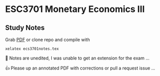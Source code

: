 ESC3701 Monetary Economics III
=
Study Notes
-

Grab [PDF](https://github.com/PecuniaryFish/ESC3701-Study-Notes/blob/master/ecs3701notes.pdf?raw=true "PDF") or clone repo and compile with 

    xelatex ecs3701notes.tex

:runner: Notes are unedited, I  was unable to get an extension for the exam ...

:+1: Please up an annotated PDF with corrections or pull a request issue ...
